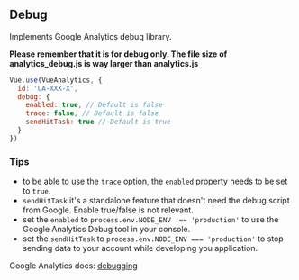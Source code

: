 ## Debug

Implements Google Analytics debug library.

**Please remember that it is for debug only. The file size of analytics\_debug.js is way larger than analytics.js**

```js
Vue.use(VueAnalytics, {
  id: 'UA-XXX-X',
  debug: {
    enabled: true, // Default is false
    trace: false, // Default is false
    sendHitTask: true // Default is true
  }
})
```

### Tips
* to be able to use the `trace` option, the `enabled` property needs to be set to `true`.
* `sendHitTask` it's a standalone feature that doesn't need the debug script from Google. Enable true/false is not relevant.
* set the `enabled` to `process.env.NODE_ENV !== 'production'` to use the Google Analytics Debug tool in your console.
* set the `sendHitTask` to `process.env.NODE_ENV === 'production'` to stop sending data to your account while developing you application.

Google Analytics docs: [debugging](https://developers.google.com/analytics/devguides/collection/analyticsjs/debugging)
